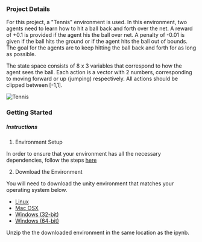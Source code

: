 ### Project Details

For this project, a "Tennis" environment is used. In this environment, two agents need to learn how to hit a ball back and forth over the net. A reward of +0.1 is provided if the agent his the ball over net. A penalty of -0.01 is given if the ball hits the ground or if the agent hits the ball out of bounds. The goal for the agents are to keep hitting the ball back and forth for as long as possible.

The state space consists of 8 x 3 variables that correspond to how the agent sees the ball. Each action is a vector with 2 numbers, corresponding to moving forward or up (jumping) respectively. All actions should be clipped between [-1,1]. 

![Tennis](./imgs/tennis)


### Getting Started

##### Instructions

1. Environment Setup

In order to ensure that your environment has all the necessary dependencies, follow the steps [here](https://github.com/udacity/deep-reinforcement-learning#dependencies)

2. Download the Environment

You will need to download the unity environment that matches your operating system below.

* [Linux](https://s3-us-west-1.amazonaws.com/udacity-drlnd/P3/Tennis/Tennis_Linux.zip)
* [Mac OSX](https://s3-us-west-1.amazonaws.com/udacity-drlnd/P3/Tennis/Tennis.app.zip)
* [Windows (32-bit)](https://s3-us-west-1.amazonaws.com/udacity-drlnd/P3/Tennis/Tennis_Windows_x86.zip)
* [Windows (64-bit)](https://s3-us-west-1.amazonaws.com/udacity-drlnd/P3/Tennis/Tennis_Windows_x86_64.zip)

Unzip the the downloaded environment in the same location as the ipynb.